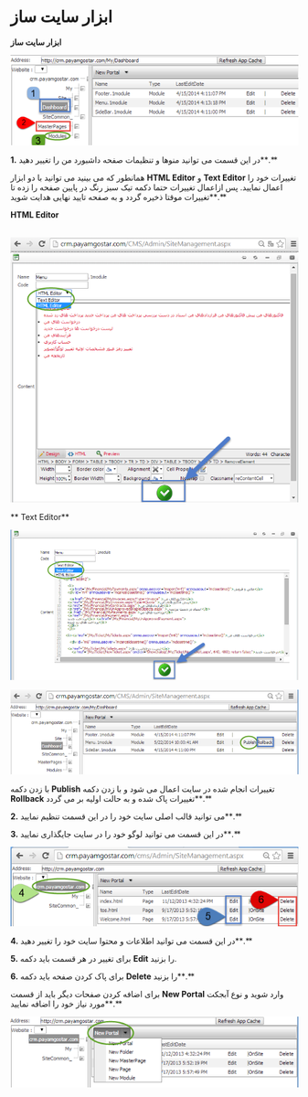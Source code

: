 # ابزار سایت ساز    

**ابزار سایت ساز**

![](AbzareSiteSaz/AbzareSiteSaz1.png)

**1.** در این قسمت می توانید منوها و تنظیمات صفحه داشبورد من را تغییر دهید**.**

همانطور که می بینید می توانید با دو ابزار **HTML Editor** و **Text Editor** تغییرات خود را اعمال نمایید. پس ازاعمال تغییرات حتما دکمه تیک سبز رنگ در پایین صفحه را زده تا تغییرات موقتا ذخیره گردد و به صفحه تایید نهایی هدایت شوید**.**

**HTML Editor**

 ![](AbzareSiteSaz/AbzareSiteSaz2.png)

** Text Editor**

![](AbzareSiteSaz/AbzareSiteSaz3.png)

![](AbzareSiteSaz/AbzareSiteSaz4.png)

با زدن دکمه **Publish** تغییرات انجام شده در سایت اعمال می شود و با زدن دکمه **Rollback** تغییرات پاک شده و به حالت اولیه بر می گردد**.**

**2.** می توانید قالب اصلی سایت خود را در این قسمت تنظیم نمایید**.**

**3.** در این قسمت می توانید لوگو خود را در سایت جایگذاری نمایید**.**

![](AbzareSiteSaz/AbzareSiteSaz5.png)

**4.** در این قسمت می توانید اطلاعات و محتوا سایت خود را تغییر دهید**.**

**5.** برای تغییر در هر قسمت باید دکمه **Edit** را بزنید.

**6.** برای پاک کردن صفحه باید دکمه **Delete** را بزنید**.**

برای اضافه کردن صفحات دیگر باید از قسمت **New Portal** وارد شوید و نوع آبجکت مورد نیاز خود را اضافه نمایید**.**

![](AbzareSiteSaz/AbzareSiteSaz6.png)